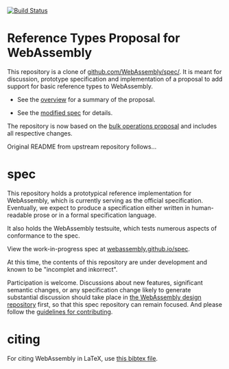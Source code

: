 [![Build Status](https://travis-ci.org/WebAssembly/reference-types.svg?branch=master)](https://travis-ci.org/WebAssembly/reference-types)

# Reference Types Proposal for WebAssembly

This repository is a clone of [github.com/WebAssembly/spec/](https://github.com/WebAssembly/spec/).
It is meant for discussion, prototype specification and implementation of a proposal to add support for basic reference types to WebAssembly.

* See the [overview](proposals/reference-types/Overview.md) for a summary of the proposal.

* See the [modified spec](https://webassembly.github.io/reference-types/core/) for details.

The repository is now based on the [bulk operations proposal](proposals/bulk-memory-operations/Overview.md) and includes all respective changes.

Original README from upstream repository follows...

# spec

This repository holds a prototypical reference implementation for WebAssembly,
which is currently serving as the official specification. Eventually, we expect
to produce a specification either written in human-readable prose or in a formal
specification language.

It also holds the WebAssembly testsuite, which tests numerous aspects of
conformance to the spec.

View the work-in-progress spec at [webassembly.github.io/spec](https://webassembly.github.io/spec/).

At this time, the contents of this repository are under development and known
to be "incomplet and inkorrect".

Participation is welcome. Discussions about new features, significant semantic
changes, or any specification change likely to generate substantial discussion
should take place in
[the WebAssembly design repository](https://github.com/WebAssembly/design)
first, so that this spec repository can remain focused. And please follow the
[guidelines for contributing](Contributing.md).

# citing

For citing WebAssembly in LaTeX, use [this bibtex file](wasm-specs.bib).

